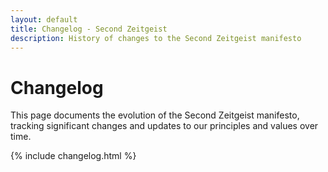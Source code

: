 ```yaml
---
layout: default
title: Changelog - Second Zeitgeist
description: History of changes to the Second Zeitgeist manifesto
---
```


# Changelog

This page documents the evolution of the Second Zeitgeist manifesto, tracking significant changes and updates to our principles and values over time.

{% include changelog.html %} 